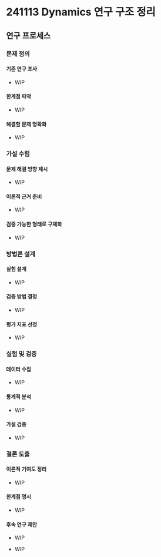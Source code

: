 # 241113 Dynamics 연구 구조 정리
## 연구 프로세스
### 문제 정의
#### 기존 연구 조사
<!-- 선행 연구들의 주요 발견과 방법론을 체계적으로 검토하여 현재의 학문적 위치를 파악-->
- WIP
#### 한계점 파악
<!-- 기존 연구들의 미흡한 점과 추가 연구가 필요한 영역을 식별-->
- WIP
#### 해결할 문제 명확화
<!-- 연구를 통해 해결하고자 하는 구체적인 문제와 목표를 명확히 설정-->
- WIP

### 가설 수립
#### 문제 해결 방향 제시
<!-- 파악된 문제를 해결하기 위한 핵심 아이디어와 접근 방식을 제안-->
- WIP
#### 이론적 근거 준비
<!-- 제안된 해결 방안의 타당성을 뒷받침할 이론적 배경과 논리를 구축-->
- WIP
#### 검증 가능한 형태로 구체화
<!-- 이론적 가설을 측정 가능한 형태의 구체적인 연구 가설로 변환-->
- WIP

### 방법론 설계
#### 실험 설계
<!-- 가설을 검증하기 위한 구체적인 실험 절차와 조건을 설계-->
- WIP
#### 검증 방법 결정
<!-- 데이터 수집 및 분석에 사용될 구체적인 방법과 도구를 선정-->
- WIP
#### 평가 지표 선정
<!-- 연구 결과의 성공 여부를 판단할 수 있는 객관적인 평가 기준 설정-->
- WIP

### 실험 및 검증
#### 데이터 수집
<!-- 설계된 실험 계획에 따라 필요한 데이터를 체계적으로 수집-->
- WIP
#### 통계적 분석
<!-- 수집된 데이터를 통계적 기법을 활용하여 객관적으로 분석-->
- WIP
#### 가설 검증
<!-- 분석 결과를 바탕으로 초기 설정한 연구 가설의 타당성을 검증-->
- WIP

### 결론 도출
#### 이론적 기여도 정리
<!-- 연구 결과가 학문 분야에 제공하는 새로운 통찰과 가치를 정리-->
- WIP
#### 한계점 명시
<!-- 연구의 제한사항과 보완이 필요한 부분을 객관적으로 제시-->
- WIP
#### 후속 연구 제안
<!-- 현재 연구를 바탕으로 향후 진행될 수 있는 추가 연구 방향 제시-->
- WIP

<!--
<img src="./example.png" width="300" height="200" alt="이미지 설명">
<img src="./example.png" alt="이미지 설명">
-->
- WIP


[^LX]: https://www.b2bzincatalog.com/digital/catalog/specin/
